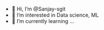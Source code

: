 - 👋 Hi, I’m @Sanjay-sgit
- 👀 I’m interested in Data science, ML
- 🌱 I’m currently learning ...


<!---
Sanjay-sgit/Sanjay-sgit is a ✨ special ✨ repository because its `README.md` (this file) appears on your GitHub profile.
You can click the Preview link to take a look at your changes.
--->
